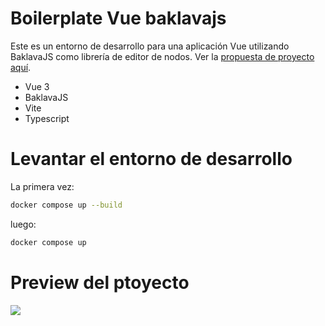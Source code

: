 # Boilerplate Vue baklavajs

Este es un entorno de desarrollo para una aplicación Vue utilizando BaklavaJS como librería de editor de nodos. Ver la [propuesta de proyecto aquí](/propuesta/prompt.md).

- Vue 3
- BaklavaJS
- Vite
- Typescript

# Levantar el entorno de desarrollo

La primera vez:

```bash
docker compose up --build
```

luego:

```bash
docker compose up
```

# Preview del ptoyecto

![](docimages/20250411125500.png)